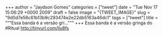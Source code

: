 
+++
author = "Jaydson Gomes"
categories = ["tweet"]
date = "Tue Nov 17 15:06:29 +0000 2009"
draft = false
image = "{TWEET_IMAGE}"
slug = "9d0d7e58c61b13b9c293474e2e22db5163a46dc1"
tags = ["tweet"]
title = """Essa banda é a versão gri..."""
+++
Essa banda é a versão gringa do #Ritual http://tinyurl.com/llu8fs
